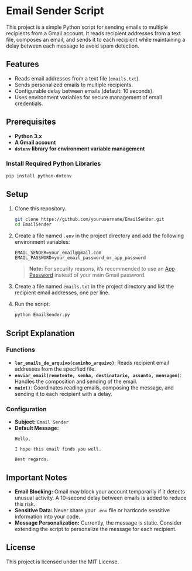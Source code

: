 # Email Sender Script

This project is a simple Python script for sending emails to multiple recipients from a Gmail account. It reads recipient addresses from a text file, composes an email, and sends it to each recipient while maintaining a delay between each message to avoid spam detection.

## Features
- Reads email addresses from a text file (`emails.txt`).
- Sends personalized emails to multiple recipients.
- Configurable delay between emails (default: 10 seconds).
- Uses environment variables for secure management of email credentials.

## Prerequisites
- **Python 3.x**
- **A Gmail account**
- **`dotenv` library for environment variable management**

### Install Required Python Libraries
```bash
pip install python-dotenv
```

## Setup
1. Clone this repository.
   ```bash
   git clone https://github.com/yourusername/EmailSender.git
   cd EmailSender
   ```
2. Create a file named `.env` in the project directory and add the following environment variables:
   ```env
   EMAIL_SENDER=your_email@gmail.com
   EMAIL_PASSWORD=your_email_password_or_app_password
   ```
   > **Note:** For security reasons, it’s recommended to use an [App Password](https://support.google.com/accounts/answer/185833?hl=en) instead of your main Gmail password.

3. Create a file named `emails.txt` in the project directory and list the recipient email addresses, one per line.

4. Run the script:
   ```bash
   python EmailSender.py
   ```

## Script Explanation
### Functions
- **`ler_emails_de_arquivo(caminho_arquivo)`**: Reads recipient email addresses from the specified file.
- **`enviar_email(remetente, senha, destinatario, assunto, mensagem)`**: Handles the composition and sending of the email.
- **`main()`**: Coordinates reading emails, composing the message, and sending it to each recipient with a delay.

### Configuration
- **Subject:** `Email Sender`
- **Default Message:**
  ```plaintext
  Hello,

  I hope this email finds you well.

  Best regards.
  ```

## Important Notes
- **Email Blocking:** Gmail may block your account temporarily if it detects unusual activity. A 10-second delay between emails is added to reduce this risk.
- **Sensitive Data:** Never share your `.env` file or hardcode sensitive information into your code.
- **Message Personalization:** Currently, the message is static. Consider extending the script to personalize the message for each recipient.

## License
This project is licensed under the MIT License.


